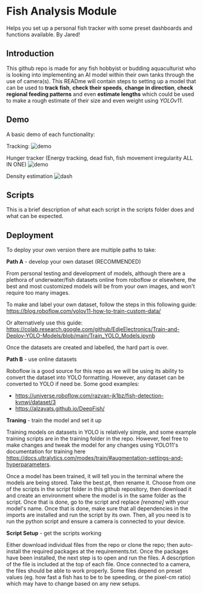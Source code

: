 
# Fish Analysis Module

Helps you set up a personal fish tracker with some preset dashboards and functions available. By Jared!


## Introduction

This github repo is made for any fish hobbyist or budding aquaculturist who is looking into implementing an AI model within their own tanks through the use of camera(s). This READme will contain steps to setting up a model that can be used to **track fish**, **check their speeds**, **change in direction**, **check regional feeding patterns** and even **estimate lengths** which could be used to make a rough estimate of their size and even weight using *YOLOv11*. 


## Demo

A basic demo of each functionality:

Tracking:
![demo](https://github.com/user-attachments/assets/1b1ddf7a-f8cf-4c49-95e0-76c562ee8716)

Hunger tracker (Energy tracking, dead fish, fish movement irregularity ALL IN ONE)
![demo](https://github.com/user-attachments/assets/6dea6af9-1f0e-46b7-a396-0105edcac964)

Density estimation
![dash](https://github.com/user-attachments/assets/5273304a-fc8c-458f-a116-9d19c0aef702)




## Scripts

This is a brief description of what each script in the scripts folder does and what can be expected.
## Deployment

To deploy your own version there are multiple paths to take:

**Path A** - develop your own dataset (RECOMMENDED)

From personal testing and development of models, although there are a plethora of underwater/fish datasets online from roboflow or elsewhere, the best and most customized models will be from your own images, and won't require too many images. 

To make and label your own dataset, follow the steps in this following guide:
https://blog.roboflow.com/yolov11-how-to-train-custom-data/

Or alternatively use this guide: 
https://colab.research.google.com/github/EdjeElectronics/Train-and-Deploy-YOLO-Models/blob/main/Train_YOLO_Models.ipynb

Once the datasets are created and labelled, the hard part is over. 



**Path B** - use online datasets 

Roboflow is a good source for this repo as we will be using its ability to convert the dataset into YOLO formatting. However, any dataset can be converted to YOLO if need be. 
Some good examples: 

- https://universe.roboflow.com/razvan-jk1bz/fish-detection-kvnwj/dataset/3
- https://alzayats.github.io/DeepFish/


**Traning** - train the model and set it up

Training models on datasets in YOLO is relatively simple, and some example training scripts are in the training folder in the repo. However, feel free to make changes and tweak the model for any changes using YOLO11's documentation for training here https://docs.ultralytics.com/modes/train/#augmentation-settings-and-hyperparameters.

Once a model has been trained, it will tell you in the terminal where the models are being stored. Take the best.pt, then rename it. Choose from one of the scripts in the script folder in this github repository, then download it and create an environment where the model is in the same folder as the script. Once that is done, go to the script and replace *[rename]* with your model's name. Once that is done, make sure that all dependencies in the imports are installed and run the script by its own. Then, all you need is to run the python script and ensure a camera is connected to your device.

**Script Setup** - get the scripts working

Either download individual files from the repo or clone the repo; then auto-install the required packages at the requirements.txt.
Once the packages have been installed, the next step is to open and run the files. A description of the file is included at the top of each file. Once connected to a camera, the files should be able to work properly. Some files depend on preset values (eg. how fast a fish has to be to be speeding, or the pixel-cm ratio) which may have to change based on any new setups.

